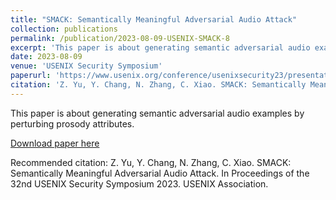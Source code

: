 ```yaml
---
title: "SMACK: Semantically Meaningful Adversarial Audio Attack"
collection: publications
permalink: /publication/2023-08-09-USENIX-SMACK-8
excerpt: 'This paper is about generating semantic adversarial audio examples by perturbing prosody attributes.'
date: 2023-08-09
venue: 'USENIX Security Symposium'
paperurl: 'https://www.usenix.org/conference/usenixsecurity23/presentation/yuzhiyuan'
citation: 'Z. Yu, Y. Chang, N. Zhang, C. Xiao. SMACK: Semantically Meaningful Adversarial Audio Attack. In Proceedings of the 32nd USENIX Security Symposium 2023. USENIX Association.'
---
```

This paper is about generating semantic adversarial audio examples by perturbing prosody attributes.

[Download paper here](https://www.usenix.org/conference/usenixsecurity23/presentation/yuzhiyuan)

Recommended citation: Z. Yu, Y. Chang, N. Zhang, C. Xiao. SMACK: Semantically Meaningful Adversarial Audio Attack. In Proceedings of the 32nd USENIX Security Symposium 2023. USENIX Association.
